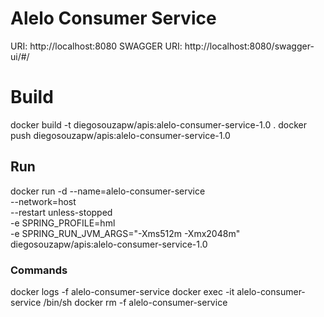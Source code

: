 # Alelo Consumer Service

URI: http://localhost:8080
SWAGGER URI: http://localhost:8080/swagger-ui/#/


# Build
docker build -t diegosouzapw/apis:alelo-consumer-service-1.0 .
docker push diegosouzapw/apis:alelo-consumer-service-1.0

## Run 
docker run -d --name=alelo-consumer-service \
--network=host \
--restart unless-stopped \
-e SPRING_PROFILE=hml \
-e SPRING_RUN_JVM_ARGS="-Xms512m -Xmx2048m" \
diegosouzapw/apis:alelo-consumer-service-1.0

### Commands
docker logs -f alelo-consumer-service
docker exec -it alelo-consumer-service /bin/sh
docker rm -f alelo-consumer-service